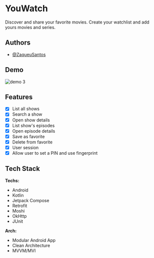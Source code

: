 
# YouWatch

Discover and share your favorite movies. Create your watchlist and add yours movies and series.

## Authors

- [@ZaqueuSantos](https://www.github.com/ZaqueuLima3)

## Demo

![demo 3](https://user-images.githubusercontent.com/31195408/188634673-5c818c3f-f247-4ccb-a77f-806100deb5cd.gif)

## Features

- [x] List all shows
- [x] Search a show 
- [x] Open show details
- [x] List show's episodes
- [x] Open episode details
- [x] Save as favorite
- [x] Delete from favorite
- [x] User session
- [x] Allow user to set a PIN and use fingerprint

## Tech Stack

**Techs:** 
- Android
- Kotlin
- Jetpack Compose
- Retrofit
- Moshi
- OkHttp
- JUnit

**Arch:** 
- Modular Android App
- Clean Architecture
- MVVM/MVI
